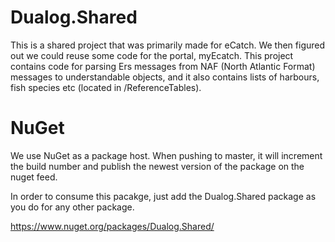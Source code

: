 # Dualog.Shared
This is a shared project that was primarily made for eCatch. We then figured out we could reuse some code for the portal, myEcatch. 
This project contains code for parsing Ers messages from NAF (North Atlantic Format) messages to understandable objects, and it also contains lists of harbours, fish species etc (located in /ReferenceTables).

# NuGet
We use NuGet as a package host. When pushing to master, it will increment the build number and publish the newest version of the package on the nuget feed.

In order to consume this pacakge, just add the Dualog.Shared package as you do for any other package.

https://www.nuget.org/packages/Dualog.Shared/
